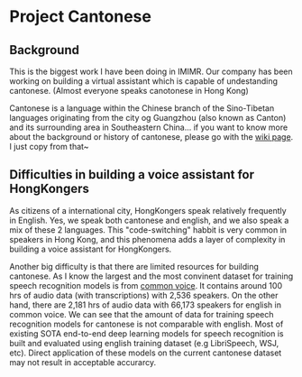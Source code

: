 # Project Cantonese

## Background
This is the biggest work I have been doing in IMIMR. Our company has been working on building a virtual assistant which is capable of undestanding cantonese. (Almost everyone speaks canotonese in Hong Kong)

Cantonese is a language within the Chinese branch of the Sino-Tibetan languages originating from the city og Guangzhou (also known as Canton) and its surrounding area in Southeastern China... if you want to know more about the background or history of cantonese, please go with the [wiki page](https://en.wikipedia.org/wiki/Cantonese). I just copy from that~

## Difficulties in building a voice assistant for HongKongers
As citizens of a international city, HongKongers speak relatively frequently in English. Yes, we speak both cantonese and english, and we also speak a mix of these 2 languages. This "code-switching" habbit is very common in speakers in Hong Kong, and this phenomena adds a layer of complexity in building a voice assistant for HongKongers.

Another big difficulty is that there are limited resources for building cantonese. As I know the largest and the most convinent dataset for training speech recognition models is from [common voice](https://commonvoice.mozilla.org/zh-HK/datasets). It contains around 100 hrs of audio data (with transcriptions) with 2,536 speakers. On the other hand, there are 2,181 hrs of audio data with 66,173 speakers for english in common voice. We can see that the amount of data for training speech recognition models for cantonese is not comparable with english. Most of existing SOTA end-to-end deep learning models for speech recognition is built and evaluated using english training dataset (e.g LibriSpeech, WSJ, etc). Direct application of these models on the current cantonese dataset may not result in acceptable accurarcy.

